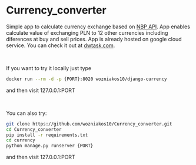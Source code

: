 # Currency_converter 
Simple app to calculate currency exchange based on [NBP API](http://api.nbp.pl/). App enables calculate value of exchanging PLN to 12 other currencies 
including diferences at buy and sell prices. App is already hosted on google cloud service. You can check it out at [dwtask.com](https://dwtask.com/).

<br>

If you want to try it locally just type
```bash
docker run --rm -d -p {PORT}:8020 wozniakos10/django-currency
```
and then visit 127.0.0.1:PORT

<br>

You can also try:
```bash
git clone https://github.com/wozniakos10/Currency_converter.git
cd Currency_converter
pip install -r requirements.txt
cd currency
python manage.py runserver {PORT}
```
and then visit 127.0.0.1:PORT
